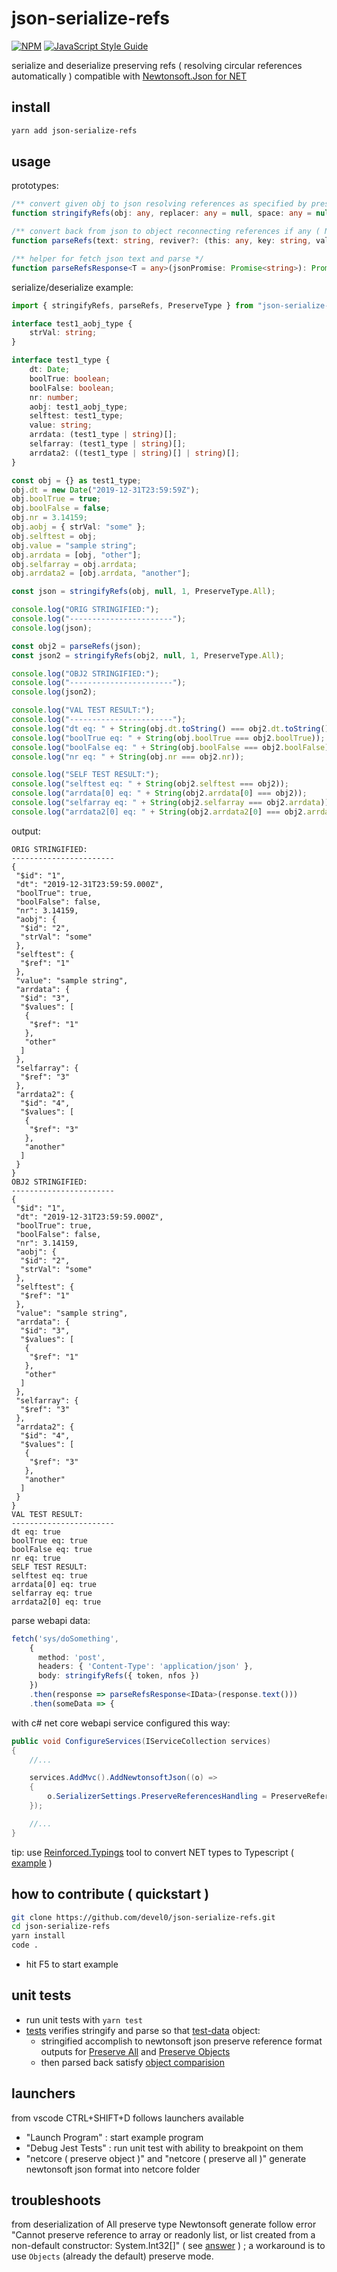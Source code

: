 # json-serialize-refs

[![NPM](https://img.shields.io/npm/v/json-serialize-refs.svg)](https://www.npmjs.com/package/json-serialize-refs) [![JavaScript Style Guide](https://img.shields.io/badge/code_style-standard-brightgreen.svg)](https://standardjs.com)

serialize and deserialize preserving refs ( resolving circular references automatically ) compatible with [Newtonsoft.Json for NET](https://www.newtonsoft.com/json/help/html/PreserveObjectReferences.htm)

## install

```sh
yarn add json-serialize-refs
```

## usage

prototypes:

```ts
/** convert given obj to json resolving references as specified by preserveType ( NewtonJson NET compatible ) */
function stringifyRefs(obj: any, replacer: any = null, space: any = null, preserveType: PreserveType = PreserveType.All);

/** convert back from json to object reconnecting references if any ( Newtonsoft JSON compatible ) */
function parseRefs(text: string, reviver?: (this: any, key: string, value: any) => any);

/** helper for fetch json text and parse */
function parseRefsResponse<T = any>(jsonPromise: Promise<string>): Promise<T>;
```

serialize/deserialize example:

```ts
import { stringifyRefs, parseRefs, PreserveType } from "json-serialize-refs";

interface test1_aobj_type {
    strVal: string;
}

interface test1_type {
    dt: Date;    
    boolTrue: boolean;
    boolFalse: boolean;
    nr: number;
    aobj: test1_aobj_type;
    selftest: test1_type;
    value: string;
    arrdata: (test1_type | string)[];
    selfarray: (test1_type | string)[];
    arrdata2: ((test1_type | string)[] | string)[];
}

const obj = {} as test1_type;
obj.dt = new Date("2019-12-31T23:59:59Z");
obj.boolTrue = true;
obj.boolFalse = false;
obj.nr = 3.14159;
obj.aobj = { strVal: "some" };
obj.selftest = obj;
obj.value = "sample string";
obj.arrdata = [obj, "other"];
obj.selfarray = obj.arrdata;
obj.arrdata2 = [obj.arrdata, "another"];

const json = stringifyRefs(obj, null, 1, PreserveType.All);

console.log("ORIG STRINGIFIED:");
console.log("-----------------------");
console.log(json);

const obj2 = parseRefs(json);
const json2 = stringifyRefs(obj2, null, 1, PreserveType.All);

console.log("OBJ2 STRINGIFIED:");
console.log("-----------------------");
console.log(json2);

console.log("VAL TEST RESULT:");
console.log("-----------------------");
console.log("dt eq: " + String(obj.dt.toString() === obj2.dt.toString()));
console.log("boolTrue eq: " + String(obj.boolTrue === obj2.boolTrue));
console.log("boolFalse eq: " + String(obj.boolFalse === obj2.boolFalse));
console.log("nr eq: " + String(obj.nr === obj2.nr));

console.log("SELF TEST RESULT:");
console.log("selftest eq: " + String(obj2.selftest === obj2));
console.log("arrdata[0] eq: " + String(obj2.arrdata[0] === obj2));
console.log("selfarray eq: " + String(obj2.selfarray === obj2.arrdata));
console.log("arrdata2[0] eq: " + String(obj2.arrdata2[0] === obj2.arrdata));
```

output:

```
ORIG STRINGIFIED:
-----------------------
{
 "$id": "1",
 "dt": "2019-12-31T23:59:59.000Z",
 "boolTrue": true,
 "boolFalse": false,
 "nr": 3.14159,
 "aobj": {
  "$id": "2",
  "strVal": "some"
 },
 "selftest": {
  "$ref": "1"
 },
 "value": "sample string",
 "arrdata": {
  "$id": "3",
  "$values": [
   {
    "$ref": "1"
   },
   "other"
  ]
 },
 "selfarray": {
  "$ref": "3"
 },
 "arrdata2": {
  "$id": "4",
  "$values": [
   {
    "$ref": "3"
   },
   "another"
  ]
 }
}
OBJ2 STRINGIFIED:
-----------------------
{
 "$id": "1",
 "dt": "2019-12-31T23:59:59.000Z",
 "boolTrue": true,
 "boolFalse": false,
 "nr": 3.14159,
 "aobj": {
  "$id": "2",
  "strVal": "some"
 },
 "selftest": {
  "$ref": "1"
 },
 "value": "sample string",
 "arrdata": {
  "$id": "3",
  "$values": [
   {
    "$ref": "1"
   },
   "other"
  ]
 },
 "selfarray": {
  "$ref": "3"
 },
 "arrdata2": {
  "$id": "4",
  "$values": [
   {
    "$ref": "3"
   },
   "another"
  ]
 }
}
VAL TEST RESULT:
-----------------------
dt eq: true
boolTrue eq: true
boolFalse eq: true
nr eq: true
SELF TEST RESULT:
selftest eq: true
arrdata[0] eq: true
selfarray eq: true
arrdata2[0] eq: true
```

parse webapi data:

```ts
fetch('sys/doSomething',
    {
      method: 'post',
      headers: { 'Content-Type': 'application/json' },
      body: stringifyRefs({ token, nfos })
    })
    .then(response => parseRefsResponse<IData>(response.text()))
    .then(someData => {
```

with c# net core webapi service configured this way:

```cs
public void ConfigureServices(IServiceCollection services)
{
    //...

    services.AddMvc().AddNewtonsoftJson((o) =>
    {
        o.SerializerSettings.PreserveReferencesHandling = PreserveReferencesHandling.All;
    });

    //...
}
```

tip: use [Reinforced.Typings](https://github.com/reinforced/Reinforced.Typings) tool to convert NET types to Typescript ( [example](https://github.com/devel0/example-netcore-to-typescript) )

## how to contribute ( quickstart )

```sh
git clone https://github.com/devel0/json-serialize-refs.git
cd json-serialize-refs
yarn install
code .
```

- hit F5 to start example

## unit tests

- run unit tests with `yarn test`
- [tests](src/test/stringify-refs.test.ts) verifies stringify and parse so that [test-data](src/example/test-data.ts) object:
    - stringified accomplish to newtonsoft json preserve reference format outputs for [Preserve All](src/test/test1-preserve-all.json) and [Preserve Objects](src/test/test1-preserve-objs.json)
    - then parsed back satisfy [object comparision](https://github.com/devel0/json-serialize-refs/blob/4201580290eff5f1b66167d1cb3f4dc494282385/src/example/test-data.ts#L16-L71)

## launchers

from vscode CTRL+SHIFT+D follows launchers available

- "Launch Program" : start example program
- "Debug Jest Tests" : run unit test with ability to breakpoint on them
- "netcore ( preserve object )" and "netcore ( preserve all )" generate newtonsoft json format into netcore folder

## troubleshoots

from deserialization of All preserve type Newtonsoft generate follow error "Cannot preserve reference to array or readonly list, or list created from a non-default constructor: System.Int32[]" ( see [answer](https://stackoverflow.com/a/41307438/5521766) ) ; a workaround is to use `Objects` (already the default) preserve mode.
